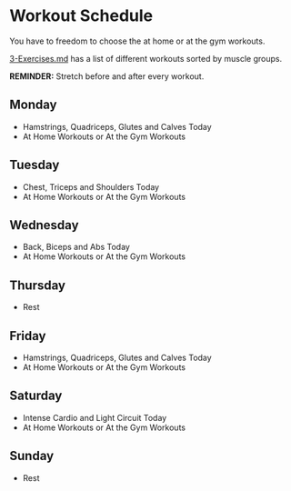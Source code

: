 # Workout Schedule

You have to freedom to choose  the at home or at the gym workouts.

[3-Exercises.md]("https://github.com/iamllcoolray/fit-tracker/blob/main/guide/3-Exercises.md") has a list of different workouts sorted by muscle groups.

**REMINDER:** Stretch before and after every workout.

## Monday

* Hamstrings, Quadriceps, Glutes and Calves Today
* At Home Workouts or At the Gym Workouts

## Tuesday

* Chest, Triceps and Shoulders Today
* At Home Workouts or At the Gym Workouts

## Wednesday

* Back, Biceps and Abs Today
* At Home Workouts or At the Gym Workouts

## Thursday

* Rest

## Friday

* Hamstrings, Quadriceps, Glutes and Calves Today
* At Home Workouts or At the Gym Workouts

## Saturday

* Intense Cardio and Light Circuit Today
* At Home Workouts or At the Gym Workouts

## Sunday

* Rest
